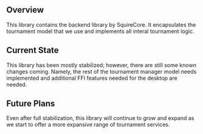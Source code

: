 ## Overview
This library contains the backend library by SquireCore.
It encapsulates the tournament model that we use and implements all interal tournament logic.

## Current State
This library has been mostly stabilized; however, there are still some known changes coming.
Namely, the rest of the tournament manager model needs implemented and additional FFI features needed for the desktop are needed.

## Future Plans
Even after full stabilization, this library will continue to grow and expand as we start to offer a more expansive range of tournament services.
